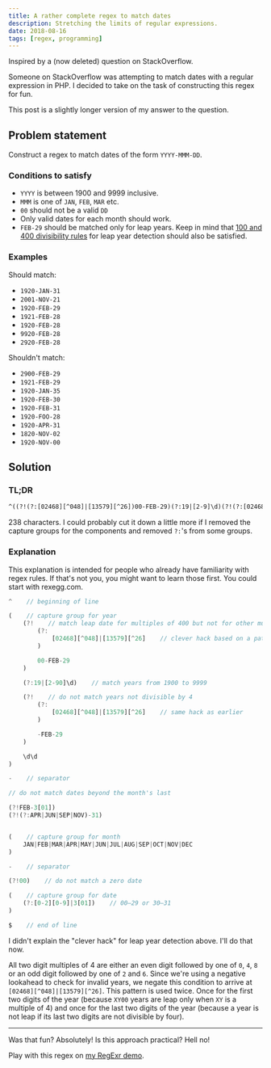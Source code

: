 ```yaml
---
title: A rather complete regex to match dates
description: Stretching the limits of regular expressions.
date: 2018-08-16
tags: [regex, programming]
---
```


Inspired by a (now deleted) question on StackOverflow.

Someone on StackOverflow was attempting to match dates with a regular expression in PHP. I decided to take on the task of constructing this regex for fun.

This post is a slightly longer version of my answer to the question.

## Problem statement

Construct a regex to match dates of the form `YYYY-MMM-DD`.

### Conditions to satisfy

-   `YYYY` is between 1900 and 9999 inclusive.
-   `MMM` is one of `JAN`, `FEB`, `MAR` etc.
-   `00` should not be a valid `DD`
-   Only valid dates for each month should work.
-   `FEB-29` should be matched only for leap years. Keep in mind that [100 and 400 divisibility rules](//stackoverflow.com/questions/725098/leap-year-calculation) for leap year detection should also be satisfied.

### Examples

Should match:

-   `1920-JAN-31`
-   `2001-NOV-21`
-   `1920-FEB-29`
-   `1921-FEB-28`
-   `1920-FEB-28`
-   `9920-FEB-28`
-   `2920-FEB-28`

Shouldn't match:

-   `2900-FEB-29`
-   `1921-FEB-29`
-   `1920-JAN-35`
-   `1920-FEB-30`
-   `1920-FEB-31`
-   `1920-FOO-28`
-   `1920-APR-31`
-   `1820-NOV-02`
-   `1920-NOV-00`

## Solution

### TL;DR

```txt
^((?!(?:[02468][^048]|[13579][^26])00-FEB-29)(?:19|[2-9]\d)(?!(?:[02468][^048]|[13579][^26])-FEB-29)\d\d)-(?!FEB-3[01])(?!APR-31)(?!JUN-31)(?!SEP-31)(?!NOV-31)(JAN|FEB|MAR|APR|MAY|JUN|JUL|AUG|SEP|OCT|NOV|DEC)-(?!00)((?:[0-2][0-9]|3[01]))$
```

238 characters. I could probably cut it down a little more if I removed the capture groups for the components and removed `?:`'s from some groups.

### Explanation

This explanation is intended for people who already have familiarity with regex rules. If that's not you, you might want to learn those first. You could start with rexegg.com.

```js
^    // beginning of line

(    // capture group for year
    (?!    // match leap date for multiples of 400 but not for other multiples of 100
        (?:
            [02468][^048]|[13579][^26]    // clever hack based on a pattern in 4's multiples
        )

        00-FEB-29
    )

    (?:19|[2-90]\d)    // match years from 1900 to 9999

    (?!    // do not match years not divisible by 4
        (?:
            [02468][^048]|[13579][^26]    // same hack as earlier
        )

        -FEB-29
    )

    \d\d
)

-    // separator

// do not match dates beyond the month's last

(?!FEB-3[01])
(?!(?:APR|JUN|SEP|NOV)-31)


(    // capture group for month
    JAN|FEB|MAR|APR|MAY|JUN|JUL|AUG|SEP|OCT|NOV|DEC
)

-    // separator

(?!00)    // do not match a zero date

(    // capture group for date
    (?:[0-2][0-9]|3[01])    // 00–29 or 30–31
)

$    // end of line
```

I didn't explain the "clever hack" for leap year detection above. I'll do that now.

All two digit multiples of 4 are either an even digit followed by one of `0`, `4`, `8` or an odd digit followed by one of `2` and `6`. Since we're using a negative lookahead to check for invalid years, we negate this condition to arrive at `[02468][^048]|[13579][^26]`. This pattern is used twice. Once for the first two digits of the year (because `XY00` years are leap only when `XY` is a multiple of 4) and once for the last two digits of the year (because a year is not leap if its last two digits are not divisible by four).

---

Was that fun? Absolutely! Is this approach practical? Hell no!

Play with this regex on [my RegExr demo](//regexr.com/3tdu7).
